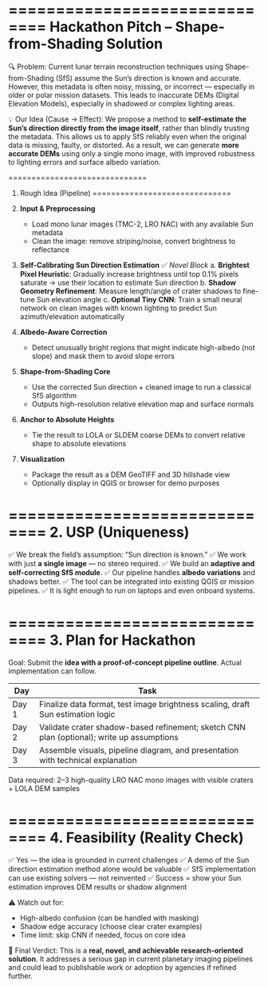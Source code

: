==============================
Hackathon Pitch – Shape-from-Shading Solution
==============================

🔍 Problem: 
Current lunar terrain reconstruction techniques using Shape-from-Shading (SfS) assume the Sun’s direction is known and accurate. However, this metadata is often noisy, missing, or incorrect — especially in older or polar mission datasets. This leads to inaccurate DEMs (Digital Elevation Models), especially in shadowed or complex lighting areas.

💡 Our Idea (Cause → Effect):
We propose a method to **self-estimate the Sun’s direction directly from the image itself**, rather than blindly trusting the metadata. This allows us to apply SfS reliably even when the original data is missing, faulty, or distorted. As a result, we can generate **more accurate DEMs** using only a single mono image, with improved robustness to lighting errors and surface albedo variation.

==============================
1. Rough Idea (Pipeline)
==============================
1. **Input & Preprocessing**
   - Load mono lunar images (TMC-2, LRO NAC) with any available Sun metadata
   - Clean the image: remove striping/noise, convert brightness to reflectance

2. **Self-Calibrating Sun Direction Estimation** ✅ *Novel Block*
   a. **Brightest Pixel Heuristic**: Gradually increase brightness until top 0.1% pixels saturate → use their location to estimate Sun direction
   b. **Shadow Geometry Refinement**: Measure length/angle of crater shadows to fine-tune Sun elevation angle
   c. **Optional Tiny CNN**: Train a small neural network on clean images with known lighting to predict Sun azimuth/elevation automatically

3. **Albedo-Aware Correction**
   - Detect unusually bright regions that might indicate high-albedo (not slope) and mask them to avoid slope errors

4. **Shape-from-Shading Core**
   - Use the corrected Sun direction + cleaned image to run a classical SfS algorithm
   - Outputs high-resolution relative elevation map and surface normals

5. **Anchor to Absolute Heights**
   - Tie the result to LOLA or SLDEM coarse DEMs to convert relative shape to absolute elevations

6. **Visualization**
   - Package the result as a DEM GeoTIFF and 3D hillshade view
   - Optionally display in QGIS or browser for demo purposes

==============================
2. USP (Uniqueness)
==============================
✅ We break the field’s assumption: “Sun direction is known.”
✅ We work with just **a single image** — no stereo required.
✅ We build an **adaptive and self-correcting SfS module**.
✅ Our pipeline handles **albedo variations** and shadows better.
✅ The tool can be integrated into existing QGIS or mission pipelines.
✅ It is light enough to run on laptops and even onboard systems.

==============================
3. Plan for Hackathon
==============================
Goal: Submit the **idea with a proof-of-concept pipeline outline**. Actual implementation can follow.

| Day | Task |
|-----|------|
| Day 1 | Finalize data format, test image brightness scaling, draft Sun estimation logic |
| Day 2 | Validate crater shadow-based refinement; sketch CNN plan (optional); write up assumptions |
| Day 3 | Assemble visuals, pipeline diagram, and presentation with technical explanation |

Data required: 2–3 high-quality LRO NAC mono images with visible craters + LOLA DEM samples

==============================
4. Feasibility (Reality Check)
==============================
✅ Yes — the idea is grounded in current challenges
✅ A demo of the Sun direction estimation method alone would be valuable
✅ SfS implementation can use existing solvers — not reinvented
✅ Success = show your Sun estimation improves DEM results or shadow alignment

⚠️ Watch out for:
- High-albedo confusion (can be handled with masking)
- Shadow edge accuracy (choose clear crater examples)
- Time limit: skip CNN if needed, focus on core idea

🎯 Final Verdict:
This is a **real, novel, and achievable research-oriented solution**. It addresses a serious gap in current planetary imaging pipelines and could lead to publishable work or adoption by agencies if refined further.
